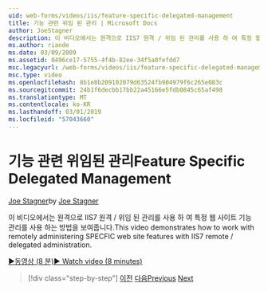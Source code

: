 ```yaml
---
uid: web-forms/videos/iis/feature-specific-delegated-management
title: 기능 관련 위임 된 관리 | Microsoft Docs
author: JoeStagner
description: 이 비디오에서는 원격으로 IIS7 원격 / 위임 된 관리를 사용 하 여 특정 웹 사이트 기능 관리를 사용 하는 방법을 보여줍니다.
ms.author: riande
ms.date: 03/09/2009
ms.assetid: 0496ce17-5755-4f4b-82ee-34f5a0fefdd7
msc.legacyurl: /web-forms/videos/iis/feature-specific-delegated-management
msc.type: video
ms.openlocfilehash: 8b1e8b209102079d63524fb904979f6c265e083c
ms.sourcegitcommit: 24b1f6decbb17bb22a45166e5fdb0845c65af498
ms.translationtype: MT
ms.contentlocale: ko-KR
ms.lasthandoff: 03/01/2019
ms.locfileid: "57043660"
---
```

<a name="feature-specific-delegated-management"></a><span data-ttu-id="5858c-103">기능 관련 위임된 관리</span><span class="sxs-lookup"><span data-stu-id="5858c-103">Feature Specific Delegated Management</span></span>
====================
<span data-ttu-id="5858c-104">[Joe Stagner](https://github.com/JoeStagner)</span><span class="sxs-lookup"><span data-stu-id="5858c-104">by [Joe Stagner](https://github.com/JoeStagner)</span></span>

<span data-ttu-id="5858c-105">이 비디오에서는 원격으로 IIS7 원격 / 위임 된 관리를 사용 하 여 특정 웹 사이트 기능 관리를 사용 하는 방법을 보여줍니다.</span><span class="sxs-lookup"><span data-stu-id="5858c-105">This video demonstrates how to work with remotely administering SPECFIC web site features with IIS7 remote / delegated administration.</span></span>

[<span data-ttu-id="5858c-106">&#9654;동영상 (8 분)</span><span class="sxs-lookup"><span data-stu-id="5858c-106">&#9654; Watch video (8 minutes)</span></span>](https://channel9.msdn.com/Blogs/ASP-NET-Site-Videos/feature-specific-delegated-management)

> [!div class="step-by-step"]
> <span data-ttu-id="5858c-107">[이전](working-with-iis7-deligated-admin.md)
> [다음](troubleshooting-production-aspnet-apps.md)</span><span class="sxs-lookup"><span data-stu-id="5858c-107">[Previous](working-with-iis7-deligated-admin.md)
[Next](troubleshooting-production-aspnet-apps.md)</span></span>
